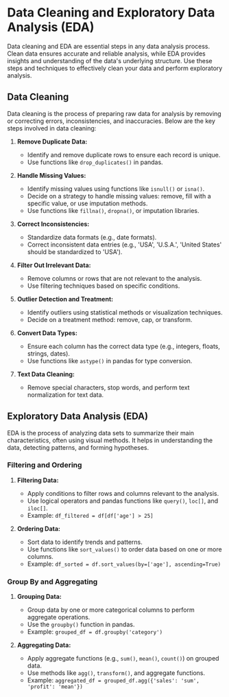 # Data Cleaning and Exploratory Data Analysis (EDA)

Data cleaning and EDA are essential steps in any data analysis process. Clean data ensures accurate and reliable analysis, while EDA provides insights and understanding of the data's underlying structure. Use these steps and techniques to effectively clean your data and perform exploratory analysis.

## Data Cleaning

Data cleaning is the process of preparing raw data for analysis by removing or correcting errors, inconsistencies, and inaccuracies. Below are the key steps involved in data cleaning:

1. **Remove Duplicate Data:**
   - Identify and remove duplicate rows to ensure each record is unique.
   - Use functions like `drop_duplicates()` in pandas.

2. **Handle Missing Values:**
   - Identify missing values using functions like `isnull()` or `isna()`.
   - Decide on a strategy to handle missing values: remove, fill with a specific value, or use imputation methods.
   - Use functions like `fillna()`, `dropna()`, or imputation libraries.

3. **Correct Inconsistencies:**
   - Standardize data formats (e.g., date formats).
   - Correct inconsistent data entries (e.g., 'USA', 'U.S.A.', 'United States' should be standardized to 'USA').

4. **Filter Out Irrelevant Data:**
   - Remove columns or rows that are not relevant to the analysis.
   - Use filtering techniques based on specific conditions.

5. **Outlier Detection and Treatment:**
   - Identify outliers using statistical methods or visualization techniques.
   - Decide on a treatment method: remove, cap, or transform.

6. **Convert Data Types:**
   - Ensure each column has the correct data type (e.g., integers, floats, strings, dates).
   - Use functions like `astype()` in pandas for type conversion.

7. **Text Data Cleaning:**
   - Remove special characters, stop words, and perform text normalization for text data.

## Exploratory Data Analysis (EDA)

EDA is the process of analyzing data sets to summarize their main characteristics, often using visual methods. It helps in understanding the data, detecting patterns, and forming hypotheses.

### Filtering and Ordering

1. **Filtering Data:**
   - Apply conditions to filter rows and columns relevant to the analysis.
   - Use logical operators and pandas functions like `query()`, `loc[]`, and `iloc[]`.
   - Example: `df_filtered = df[df['age'] > 25]`

2. **Ordering Data:**
   - Sort data to identify trends and patterns.
   - Use functions like `sort_values()` to order data based on one or more columns.
   - Example: `df_sorted = df.sort_values(by=['age'], ascending=True)`

### Group By and Aggregating

1. **Grouping Data:**
   - Group data by one or more categorical columns to perform aggregate operations.
   - Use the `groupby()` function in pandas.
   - Example: `grouped_df = df.groupby('category')`

2. **Aggregating Data:**
   - Apply aggregate functions (e.g., `sum()`, `mean()`, `count()`) on grouped data.
   - Use methods like `agg()`, `transform()`, and aggregate functions.
   - Example: `aggregated_df = grouped_df.agg({'sales': 'sum', 'profit': 'mean'})`
  



